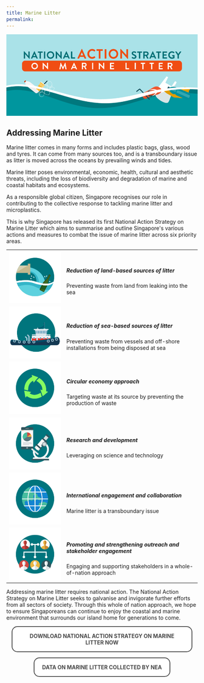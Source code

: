 ```yaml
---
title: Marine Litter
permalink: 
---  
```


<style>

.back {
  padding: 0 1em;
    background-position: center;
  background-size: cover;
  text-align: left;
  justify-content: center;
  align-items: center;
}
/* .back .button {
  background: linear-gradient(135deg, #1a9be6, #1a57e6);
}
.back .button:before {
  box-shadow: 0 0 10px 10px rgba(26, 87, 230, 0.25);
  background-color: rgba(26, 87, 230, 0.25);
} */
.card:hover .back {
  transform: rotateY(0deg);
}
.card:nth-child(even) .back {
  transform: rotateY(180deg);
}
/* .card:nth-child(even) .back .button {
  background: linear-gradient(135deg, #e61a80, #e61a3c);
}
.card:nth-child(even) .back .button:before {
  box-shadow: 0 0 10px 10px rgba(230, 26, 60, 0.25);
  background-color: rgba(230, 26, 60, 0.25);
} */
.card:nth-child(even):hover .back {
  transform: rotateY(0deg);
}


.button {
  cursor: pointer;
  -webkit-backface-visibility: hidden;
  backface-visibility: hidden;
  font: inherit;
  border: none;
  position: relative;
  transition: 300ms ease;
  color: #484848 !important;
  text-transform: uppercase;
  text-decoration: none;
  background: #ffffff;
  padding: 15px 20px;
  border: 2px solid #484848;
  display: inline-block;
  transition: all 0.4s ease 0s;
  border-radius: 15px;
  font-weight: bold;
  text-decoration: none !important;
}
.button:before {
  transition: 300ms ease;
  position: absolute;
  display: block;
  content: "";
  transform: translateZ(-40px);
  -webkit-backface-visibility: hidden;
  backface-visibility: hidden;
  height: calc(100% - 20px);
  width: calc(100% - 20px);
  border-radius: 100px;
  left: 10px;
  top: 16px;
}
.button:hover {
  transform: translateZ(55px);
  color: #ffffff !important;
  background: #4a96b0;
  border-color: #4a96b0 !important;
  transition: all 0.4s ease 0s;
  text-decoration: none;
}
.button:hover:before {
  transform: translateZ(-45px);
}
.button:active {
  transform: translateZ(20px);
}
.button:active:before {
  transform: translateZ(-20px);
  top: 10px;
}



</style>


<img src="/images/nasml/titlebar.png" alt="national action strategy titlebar">

<h2><b>Addressing Marine Litter</b></h2>

Marine litter comes in many forms and includes plastic bags, glass, wood and tyres. It can come from many sources too, and is a transboundary issue as litter is moved across the oceans by prevailing winds and tides.

Marine litter poses environmental, economic, health, cultural and aesthetic threats, including the loss of biodiversity and degradation of marine and coastal habitats and ecosystems.

As a responsible global citizen, Singapore recognises our role in contributing to the collective response to tackling marine litter and microplastics. 

This is why Singapore has released its first National Action Strategy on Marine Litter which aims to summarise and outline Singapore's various actions and measures to combat the issue of marine litter across six priority areas.

<table>
     <tr>
           <td width="30%" text-align="center">
             <img src="/images/nasml/1.png" alt="Reduction of land-based sources of litter" style="width: 150px;">
            </td>
              <td valign="middle"><h5>Reduction of land-based sources of litter</h5>
              Preventing waste from land from leaking into the sea
              </td>          
      </tr>
  <tr>
          <td text-align="center">
             <img src="/images/nasml/2.png" alt="Reduction of sea-based sources of litter" style="width: 150px;">
    </td>
    <td valign="middle"><h5>Reduction of sea-based sources of litter</h5>
      Preventing waste from vessels and off-shore installations from being disposed at sea</td>
  </tr>
  <tr>
    <td text-align="center">
             <img src="/images/nasml/3.png" alt="Circular economy approach" style="width: 150px;">
    </td>
    <td valign="middle">
             <h5>Circular economy approach</h5>
              Targeting waste at its source by preventing the production of waste</td>
  </tr>
    <tr>
    <td text-align="center">
            <img src="/images/nasml/4.png" alt="Research and development" style="width: 150px;">
    </td>
    <td valign="middle">
               <h5>Research and development</h5>
             Leveraging on science and technology</td>
  </tr> 
      <tr>
    <td text-align="center">
            <img src="/images/nasml/5.png" alt="International engagement and collaboration" style="width: 150px;">
    </td>
    <td valign="middle">
              <h5>International engagement and collaboration</h5>
            Marine litter is a transboundary issue</td>
  </tr>
        <tr>
    <td text-align="center">
           <img src="/images/nasml/6.png" alt="outreach and stakeholder engagement" style="width: 150px;">
    </td>
    <td valign="middle">
      <h5>Promoting and strengthening outreach and stakeholder engagement</h5>
            Engaging and supporting stakeholders in a whole-of-nation approach</td>
  </tr>
</table>

Addressing marine litter requires national action. The National Action Strategy on Marine Litter seeks to galvanise and invigorate further efforts from all sectors of society. Through this whole of nation approach, we hope to ensure Singaporeans can continue to enjoy the coastal and marine environment that surrounds our island home for generations to come.


<p></p>

<div class="back">
      <div align="center">
        <a href="/images/nasml/nasml.pdf"><button class="button">Download National Action Strategy on Marine Litter Now</button></a>
      </div>
<p></p>
      <div align="center">
        <a href="https://www.nea.gov.sg/docs/default-source/default-document-library/yearly-flotsam-data.pdf"><button class="button">Data on Marine Litter Collected By NEA</button></a>
      </div>
</div>
